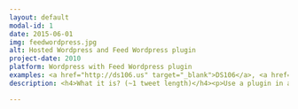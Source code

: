 ```yaml
---
layout: default
modal-id: 1
date: 2015-06-01
img: feedwordpress.jpg
alt: Hosted Wordpress and Feed Wordpress plugin
project-date: 2010
platform: Wordpress with Feed Wordpress plugin
examples: <a href="http://ds106.us" target="_blank">DS106</a>, <a href="http://connectedcourses.net/" target="_blank">Connected Courses</a>, <a href="http://thoughtvectors.net/" target="_blank">Thoughtvectors in Concept Space</a>
description: <h4>What it is? (~1 tweet length)</h4><p>Use a plugin in a Wordpress self hosted site that aggregates content from external sites via RSS</p><h4>How this Creates a Connected Learning Space (~2 tweets length)</h4> <p>All work and activity by participants are done in spaces they manage, anything from a self hosted blog on a personal domain to a free hosted one. Other social media sources (tweets, photos, diigo groups) can be syndicated in if they have an RSS feed. Everything can be organized then on the aggregating site a hub of activity.</p><h4>How This Demonstrates Equity By Design?</h4> <p>It gives control over all content, and personal representation, to the individual.</p><h4>The Origin Story</h4> <p>You should travel back to 2001 <a href="http://cogdogblog.com/2014/11/18/motherblog/" target="_blank">to hear how Barbara Ganley built what became known as "the mother blog"</a> for her writing students at Middlebury College. This was created with modifications to then hosted MovableType blog platform.</p><iframe width="480" height="360" src="https://www.youtube.com/embed/24nUf5-BEe8" frameborder="0" allowfullscreen></iframe><p>Inspired by the motherblog concept and fueled by the vision of Gardner Campbell for <a href="http://www.educause.edu/ero/article/personal-cyberinfrastructure" target="_blank">A Personal Cyberinfrastructure</a>, the DTLT at University of Mary Washington implemented early examples on their multi site Wordpress platform, <a href="http://umwblogs.org/" target="_blank">UMW Blogs</a> (the <a href="http://studyabroad.umwblogs.org/" target="_blank">UMW Abroad</a> site has aggregated blog posts from students traveling abroad since 2009).</p><p>The Wordpress / Feed Wordpress platform was the foundation for <a href="http://digitalstorytelling.umwblogs.org/" target="_blank">the first DS106 Digital Storytelling course</a> built by Jim Groom in 2010 and has evolved and expanded into the <a href="http://ds106.us/" target="_blank">open DS106 courses</a> taught many times at UMW and elsewhere since 2011.</p><h4>Front Stage Demo (what it looks like to the public)</h4> <iframe width="480" height="360" src="https://www.youtube.com/embed/aYh6VTLrLSE" frameborder="0" allowfullscreen></iframe><h4>Back Stage Demo (what it looks like to manage)</h4> <iframe width="480" height="360" src="https://www.youtube.com/embed/WppuAdvD2zk" frameborder="0" allowfullscreen></iframe><h4>Technologies and Costs</h4> <ul> <li><a href="http://wordpress.org/" target="_blank">Self Hosted Wordpress</a> (open source)</li> <li>Commodity Web Hosting and Domain Registration ($5-$40/year for domain depending on domain; $25-$45 / year for hosting) - Depending on number of sites aggregated, this can be run on any shared web hosting platform, bigger sites (100+ feeds?) might need a better package. We recommend starting with <a href="http://reclaimhosting.com/" target="_blank">Reclaim Hosting</a> but also viable are <a href="http://bluehost.com/" target="_blank">Bluehost</a>, <a href="http://dreamhost.com/" target="_blank">Dreamhost</a>, <a href="http://mediatemple.com/" target="_blank">Media Temple</a>, <a href="http://asmallorange.com/" target="_blank">A Small Orange</a>, and many more. </li> </ul> <h4>Skill Levels Required</h4> <p>Advanced web skills / programming not required for a basic setup. Familiarity with setting up and setting options in Wordpress needed.</p><h4>Examples</h4> <ul> <li>DS106 (2010- University of Mary Washington)  <a href="http://ds106.us" target="_blank">http://ds106.us</a></li> <li>rmooc (2013-2014 Thomson Rivers University)  <a href="http://rmooc.ca" target="_blank">http://rmooc.ca</a></li><li>ETMOOC (2012) <a href="http://etmooc.org/hub" target="_blank">http://etmooc.org/hub</a></li><li>Project Community  (2012- Hague University of Applied Sciences)  <a href="http://projectcommunity.info/" target="_blank">http://projectcommunity.info/</a></li><li>Future of Learning institute (2013- Harvard Graduate School of Education) <a href="http://futureoflearningpz.org/" target="_blank">http://futureoflearningpz.org/</a></li><li>Connected Courses (2014, DML) <a href="http://connectedcourses.net/" target="_blank">http://connectedcourses.net/</a></li> <li>Situating the Global Environment (2011-2014, Lewis and Clark College) <a href="https://sge.lclark.edu/" target="_blank">https://sge.lclark.edu/</a></li> <li>UMW Abroad (2009- University of Mary Washington) aggregates blog posts from students who travel abroad to study <a href="http://studyabroad.umwblogs.org/" target="_blank">http://studyabroad.umwblogs.org/</a></li> <li>Intro to Sociology (Summer 2014, VCU) <a href="http://rampages.us/socy101croteau/" target="_blank">http://rampages.us/socy101croteau/</a></li><li>Sociological Theory (Fall 2014, VCU) <a href="http://rampages.us/sociologicaltheory/" target="_blank">http://rampages.us/sociologicaltheory/</a></li> <li>Class, Status, and Power (Fall 2014, VCU) <a href="http://rampages.us/socy321/" target="_blank">http://rampages.us/socy321/</a></li> <li>English 692: Special Topics–Digital Culture(s) (Fall 2014, Chico State) <a href="http://www.kimjaxon.com/digital/" target="_blank">http://www.kimjaxon.com/digital/</a></li> <li>Public Relations Publications (Spring 2014, University of Oklahoma) <a href="http://jmc3433.adamcroom.com" target="_blank">http://jmc3433.adamcroom.com</a> Blog posts on project <a href="http://adamcroom.com/tag/jmc3433-2/" target="_blank">http://adamcroom.com/tag/jmc3433-2/</a></li> <li>Making Learning Connected CLMOOC (2014) <a href="http://adamcroom.com/tag/jmc3433-2/" target="_blank">http://clmooc.educatorinnovator.org/2014/blog-hub/</a></li> <li>9x9x25 Challenge (2013 - Yavapai Community College) <a href="http://www.telswebletter.com/tag/9x9x25/" target="_blank">http://www.telswebletter.com/tag/9x9x25/</a></li> <li>Critical Skills 101 (2013 - Chalfonts Community College, Bucks, UK) <a href="http://jamesmichie.com/criticalskills/" target="_blank">http://jamesmichie.com/criticalskills/</a></li> <li>ocTEL - Open Course in Technology Enhanced Learning (ALT, 2013 -) <a href="http://octel.alt.ac.uk/" target="_blank">http://octel.alt.ac.uk/</a></li> <li>LitSync  <a href="http://www.astengorama.com/LitSync/" target="_blank">http://www.astengorama.com/LitSync/</a></li> <li>20th-Century Russia (2014 - Virginia Tech) <a href="http://blogs.lt.vt.edu/soviethistoryf14/" target="_blank">http://blogs.lt.vt.edu/soviethistoryf14/</a></li> <li>Deep History and Domestication (2013 Virginia Tech - hybrid course, honors colloquium) <a href="http://blogs.lt.vt.edu/domesticate/" target="_blank">http://blogs.lt.vt.edu/domesticate/</a></li> <li>Historiography (2014 Virginia Tech) <a href="https://blogs.lt.vt.edu/gradhistf14/" target="_blank">https://blogs.lt.vt.edu/gradhistf14/</a></li> <li>Mr Gelstons One Room School House (home schooled math) <a href="http://www.mrgelston.com/" target="_blank">http://www.mrgelston.com/</a> </li></ul><h4>Guides, Resources, Tutorials</h4><ul><li><a href="http://cogdogblog.com/2014/07/14/feed-wordpress-101/" target="_blank">Building Connected Courses- Feedpress 101</a>  (CogDogBlog)</li><li><a href="http://reclaimhosting.com/installing-wordpress-multisite-and-using-feedwordpress/" target="_blank">Installing WordPress Multisite and Using FeedWordPress (Reclaim Hosting)</a></li><li><a href="http://bavatuesdays.com/building-with-howard-creating-a-learning-environment-with-open-source-tools-pt-1/" target="_blank">Building with Howard- Creating a Learning Environment with Open Source Tools</a> a three part video series (see <a href="http://bavatuesdays.com/building-with-howard-creating-an-open-source-learning-environment-pt-2/" target="_blank">Part 2</a> and <a href="http://bavatuesdays.com/building-with-howard-creating-an-open-source-learning-environment-pt-3/" target="_blank">Part 3</a>) where Jim Groom helps Howard Rheingold build a connected site with Wordpress / Feed Wordpress</li><li><a href="http://davidrcroteau.net/blog-post/the-mother-of-all-posts-about-blog-hubs-an-instructors-guide-to-aggregating-student-blogs/" target="_blank">The Mother of All Posts About Blog Hubs- An Instructors Guide to Aggregating Student Blogs</a> (David Croteau)</li><li><a href="http://bionicteaching.com/mother-blog-primer/" target="_blank">The Mother Blog Primer</a> and <a href="http://rampages.us/examples/mother-blog/" target="_blank">Mother Blog Examples</a> (Bionic Teaching)</li><li><a href="http://bavatuesdays.com/aggregating-comments-into-distributed-course-hub-recipe/" target="_blank">Aggregating Comments into a Distributed Course Hub Recipe</a> (Bavatuesdays)</li><li><a href="https://mashe.hawksey.info/2013/12/tapping-the-rhizomes-of-open-learning-with-feedwordpress-your-personal-analytical-de-cloaking-device/" target="_blank">Tapping the rhizomes of open learning with FeedWordPress, (your personal analytical de-cloaking device)</a> (Martin Hawksey)</li> </ul><h4>Challenges</h4> <ul> <li>May be more technical skills required than many faculty may want to take on.</li> <li>RSS feeds can be fickle, difficult for users to understand how to provide a feed, people keep claiming RSS is dead (Google pulling Reader, Twitter not providing RSS feeds since 2013)</li> <li>Requires continual polling of sites for new content, potentially wasted cycles of processing.</li> <li>Feed Wordpress plugin developer does not usually respond to requests for support</li> </ul>

---
```

